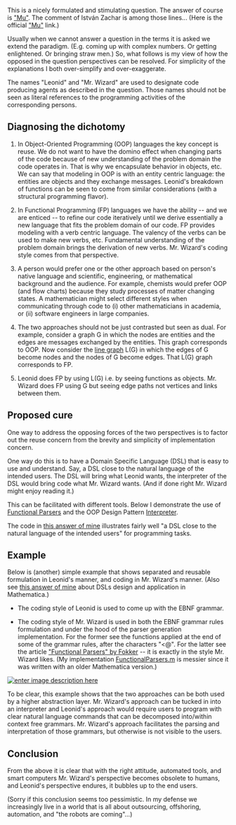 This is a nicely formulated and stimulating question. The answer of course is ["Mu"](http://c2.com/cgi-bin/wiki?MuAnswer). The comment of István Zachar is among those lines...
(Here is the official ["Mu"](https://en.wikipedia.org/wiki/Mu_(negative)#The_Mu-koan) link.)

Usually when we cannot answer a question in the terms it is asked we extend the paradigm. 
(E.g. coming up with complex numbers. Or getting enlightened. Or bringing straw men.) 
So, what follows is my view of how the opposed in the question perspectives can be resolved. 
For simplicity of the explanations I both over-simplify and over-exaggerate.

The names "Leonid" and "Mr. Wizard" are used to designate code producing agents as described in the question. 
Those names should not be seen as literal references to the programming activities of the corresponding persons.


## Diagnosing the dichotomy

1. In Object-Oriented Programming (OOP) languages the key concept is reuse. We do not want to have the domino effect when changing parts of the code because of new understanding of the problem domain the code operates in. 
That is why we encapsulate behavior in objects, etc. We can say that modeling in OOP is with an entity centric language: the entities are objects and they exchange messages. 
Leonid's breakdown of functions can be seen to come from similar considerations (with a structural programming flavor). 

2. In Functional Programming (FP) languages we have the ability -- and we are enticed -- to refine our code iteratively until we derive essentially a new language that fits the problem domain of our code. FP provides modeling with a verb centric language. The valency of the verbs can be used to make new verbs, etc. Fundamental understanding of the problem domain brings the derivation of new verbs. Mr. Wizard's coding style comes from that perspective.

3. A person would prefer one or the other approach based on person's native language and scientific, engineering, or mathematical background and the audience. For example, chemists would prefer OOP (and flow charts) because they study processes of matter changing states. A mathematician might select different styles when communicating through code to (i) other mathematicians in academia, or (ii) software engineers in large companies.
 
4. The two approaches should not be just contrasted but seen as dual. For example, consider a graph G in which the nodes are entities and the edges are messages exchanged by the entities. This graph corresponds to OOP. Now consider the [line graph](https://en.wikipedia.org/wiki/Line_graph) L(G) in which the edges of G become nodes and the nodes of G become edges. That L(G) graph corresponds to FP. 

5. Leonid does FP by using L(G) i.e. by seeing functions as objects. Mr. Wizard does FP using G but seeing edge paths not vertices and links between them.

## Proposed cure

One way to address the opposing forces of the two perspectives is to factor out the reuse concern from the brevity and simplicity of implementation concern. 

One way do this is to have a Domain Specific Language (DSL) that is easy to use and understand. 
Say, a DSL close to the natural language of the intended users. 
The DSL will bring what Leonid wants, the interpreter of the DSL would bring code what Mr. Wizard wants. 
(And if done right Mr. Wizard might enjoy reading it.)

This can be facilitated with different tools. 
Below I demonstrate the use of [Functional Parsers](https://mathematicaforprediction.wordpress.com/2014/02/13/natural-language-processing-with-functional-parsers/) and the OOP Design Pattern [Interpreter](https://en.wikipedia.org/wiki/Interpreter_pattern).

The code in [this answer of mine](http://mathematica.stackexchange.com/a/114846/34008) illustrates fairly well "a DSL close to the natural language of the intended users" for programming tasks.

## Example

Below is (another) simple example that shows separated and reusable formulation in Leonid's manner, and coding in Mr. Wizard's manner. 
(Also see [this answer of mine](http://mathematica.stackexchange.com/a/110129/34008) about DSLs design and application in Mathematica.)

- The coding style of Leonid is used to come up with the EBNF grammar.

- The coding style of Mr. Wizard is used in both the EBNF grammar rules formulation and under the hood of the parser generation implementation. 
For the former see the functions applied at the end of some of the grammar rules, after the characters "<@". 
For the latter see the article ["Functional Parsers" by Fokker](http://www.staff.science.uu.nl/~fokke101/article/parsers/) -- it is exactly in the style Mr. Wizard likes. 
(My implementation [FunctionalParsers.m](https://github.com/antononcube/MathematicaForPrediction/blob/master/FunctionalParsers.m) is messier since it was written with an older Mathematica version.)

[![enter image description here][1]][1]

To be clear, this example shows that the two approaches can be both used by a higher abstraction layer. Mr. Wizard's approach can be tucked in into an interpreter and Leonid's approach would require users to program with clear natural language commands that can be decomposed into/within context free grammars. 
Mr. Wizard's approach facilitates the parsing and interpretation of those grammars, but otherwise is not visible to the users. 

## Conclusion

From the above it is clear that with the right attitude, automated tools, and smart computers Mr. Wizard's perspective becomes obsolete to humans, and Leonid's perspective endures, it bubbles up to the end users.

(Sorry if this conclusion seems too pessimistic. In my defense we increasingly live in a world that is all about outsourcing, offshoring, automation, and "the robots are coming"...)



  [1]: http://i.stack.imgur.com/kZswq.png

